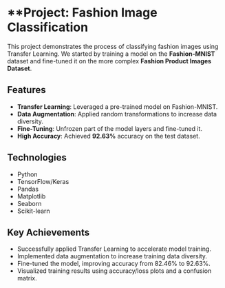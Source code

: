 # **Project: Fashion Image Classification

This project demonstrates the process of classifying fashion images using Transfer Learning. We started by training a model on the **Fashion-MNIST** dataset and fine-tuned it on the more complex **Fashion Product Images Dataset**.

## Features
- **Transfer Learning**: Leveraged a pre-trained model on Fashion-MNIST.
- **Data Augmentation**: Applied random transformations to increase data diversity.
- **Fine-Tuning**: Unfrozen part of the model layers and fine-tuned it.
- **High Accuracy**: Achieved **92.63%** accuracy on the test dataset.

## Technologies
- Python
- TensorFlow/Keras
- Pandas
- Matplotlib
- Seaborn
- Scikit-learn

## Key Achievements
- Successfully applied Transfer Learning to accelerate model training.
- Implemented data augmentation to increase training data diversity.
- Fine-tuned the model, improving accuracy from 82.46% to 92.63%.
- Visualized training results using accuracy/loss plots and a confusion matrix.
